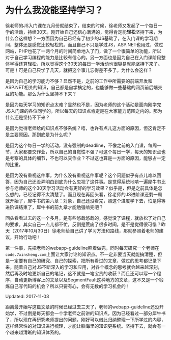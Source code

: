 # 为什么我没能坚持学习？

徐老师的JS入门课在九月份就结束了，结束的时候，徐老师又发起了一个每日一学的活动，持续30天。刚开始自己还信心满满的，觉得肯定能**轻松**坚持下来，为什么会这样想？一方面因为自己已经有了初步的JS基础了，在入门课的学习期间，整体还是感觉比较轻松的。而且自己不只是学过JS，ASP.NET也用过，做过网站，PHP也花了一两个月的时间简单地入了门，做了一个很简单的功能，所以对于自己学习编程的能力是比较有信心的。另一方面也是因为自己在入门课阶段整体学得还算轻松，所以觉得这个30天的每日一学活动也很容易就能坚持下来了。可是！可是自己只学了几天，就把这个事儿忘得差不多了。为什么会这样？

是因为自己的学习能力不够？显然不是，之前的工作中所需要的前端开发和ASP.NET相关的知识，自己都是自学搞定的，也能够做一些基础的网页前后端交互的功能。那么为什么坚持不下来？

是因为每天学习的知识点太难？显然也不是，因为老师的这个活动是面向刚学完JS入门课的各位同学的，所以每天的知识点肯定是在大家能力范围之内的。那为什么还是坚持不下来？

是因为觉得老师给的知识点不够系统？唔，也许有点儿这方面的原因，但这肯定不是主要原因。那到底是为什么呢？

是因为这个每日一学的活动，没有强制的deadline，不像之前的入门课，每周一节，大家都要交作业，所以自己的自觉性不强？可这个每日一学，每天的知识点也是考察的具体的细节，不也可以交作业？不过这也算是一方面的原因，能够占一定的比重。

是因为没有重视这件事。为什么没有重视这件事呢？这个问题似乎有点儿难以回答，因为自己还没弄明白到底为什么忽视了这件事。是觉得系统地啃一遍犀牛书比参与老师的这个30天学习活动会有更好的学习效果？似乎是，但是之前具体是怎么想的，已经记得不太清楚了。而且现在再回头看，徐老师的JS进阶课还剩一周就开始了，犀牛书的第六章：对象，自己还没看完，照这个进度学下去，怕是得等进阶课结束了，犀牛书的前九章才能勉强啃完吧？

回头看看过去的这一个多月，是有些悠哉悠哉的，感觉没了课程，就放松了对自己的要求。其实自己一点儿都不忙，反倒是荒废了很多时间，是不是觉得很可惜？昨天（2017年10月30日）徐老师给自己讲了学习方法和路线，那就参照着老师的建议，开始行动吧！

第一件事，先把老师的webapp-guideline照着做完，同时每天研究一个老师在`code.7xinsheng.com`上面让大家讨论的知识点。不一定非要当天就能搞清楚，但是一定要有自己的研究、自己的探索，把所有看过的文章、做过的思考都记录下来，随着自己对JS不断深入的学习和应用，对各个概念的思考就会越来越深刻，然后再及时地更新自己的笔记，这不就是一笔宝贵的收获？而且还可以写一个程序，自动更新博客上的文章以及SegmentFault这种地方的文章，这不又是一个锻炼自己写代码的机会？所以只要有心，会有无数的学习机会的！

Updated: 2017-11-03

距离最开始写这篇文章的时候已经过去三天了，老师的webapp-guideline还没开始学，不过倒是每天都会一个学老师之前讲的知识点，因为已经看过一部分犀牛书了，所以现在再研究老师提出的问题，刚好可以借此归纳整理一下所学过的内容，这样经常性的对知识进行梳理，才能让脑海里的知识更系统。坚持下去，就会有一个越来越清晰的知识体系的。
